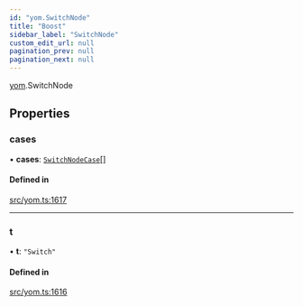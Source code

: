 ```yaml
---
id: "yom.SwitchNode"
title: "Boost"
sidebar_label: "SwitchNode"
custom_edit_url: null
pagination_prev: null
pagination_next: null
---
```


[yom](../namespaces/yom.md).SwitchNode

## Properties

### cases

• **cases**: [`SwitchNodeCase`](yom.SwitchNodeCase.md)[]

#### Defined in

[src/yom.ts:1617](https://github.com/yolmio/boost/blob/b239488/src/yom.ts#L1617)

___

### t

• **t**: ``"Switch"``

#### Defined in

[src/yom.ts:1616](https://github.com/yolmio/boost/blob/b239488/src/yom.ts#L1616)
